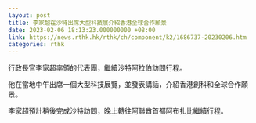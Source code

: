 ```yaml
---
layout: post
title: 李家超在沙特出席大型科技展介紹香港全球合作願景
date: 2023-02-06 18:13:23.000000000 +08:00
link: https://news.rthk.hk/rthk/ch/component/k2/1686737-20230206.htm
categories: rthk
---
```


行政長官李家超率領的代表團，繼續沙特阿拉伯訪問行程。

他在當地中午出席一個大型科技展覽，並發表講話，介紹香港創科和全球合作願景。

李家超預計稍後完成沙特訪問，晚上轉往阿聯酋首都阿布扎比繼續行程。
